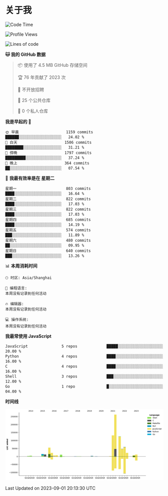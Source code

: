 # 关于我

<!--START_SECTION:waka-->
![Code Time](http://img.shields.io/badge/Code%20Time-801%20hrs%2018%20mins-blue)

![Profile Views](http://img.shields.io/badge/%E4%B8%AA%E4%BA%BA%E8%B5%84%E6%96%99%E8%A7%82%E7%9C%8B%E6%AC%A1%E6%95%B0-0-blue)

![Lines of code](https://img.shields.io/badge/%E4%BB%8E%E3%80%8CHello%20World%E3%80%8D%E8%B5%B7%E6%88%91%E5%B7%B2%E7%BB%8F%E5%86%99%E4%BA%86-802.0%20thousand%20%E8%A1%8C%E4%BB%A3%E7%A0%81-blue)

**🐱 我的 GitHub 数据** 

> 📦  使用了 4.5 MB GitHub 存储空间 
 > 
> 🏆 76 年贡献了 2023 次
 > 
> 🚫 不开放招聘
 > 
> 📜 25 个公共仓库 
 > 
> 🔑 0 个私人仓库 
 > 
**我是早起的 🐤** 

```text
🌞 早晨                     1159 commits        ██████░░░░░░░░░░░░░░░░░░░   24.02 % 
🌆 白天                     1506 commits        ████████░░░░░░░░░░░░░░░░░   31.21 % 
🌃 傍晚                     1797 commits        █████████░░░░░░░░░░░░░░░░   37.24 % 
🌙 晚上                     364 commits         ██░░░░░░░░░░░░░░░░░░░░░░░   07.54 % 
```
📅 **我最有效率是在 星期二** 

```text
星期一                      803 commits         ████░░░░░░░░░░░░░░░░░░░░░   16.64 % 
星期二                      822 commits         ████░░░░░░░░░░░░░░░░░░░░░   17.03 % 
星期三                      822 commits         ████░░░░░░░░░░░░░░░░░░░░░   17.03 % 
星期四                      685 commits         ████░░░░░░░░░░░░░░░░░░░░░   14.19 % 
星期五                      574 commits         ███░░░░░░░░░░░░░░░░░░░░░░   11.89 % 
星期六                      480 commits         ██░░░░░░░░░░░░░░░░░░░░░░░   09.95 % 
星期日                      640 commits         ███░░░░░░░░░░░░░░░░░░░░░░   13.26 % 
```


📊 **本周消耗时间** 

```text
🕑︎ 时区: Asia/Shanghai

💬 编程语言: 
本周没有记录到任何活动

🔥 编辑器: 
本周没有记录到任何活动

💻 操作系统: 
本周没有记录到任何活动
```

**我最常使用 JavaScript** 

```text
JavaScript               5 repos             █████░░░░░░░░░░░░░░░░░░░░   20.00 % 
Python                   4 repos             ████░░░░░░░░░░░░░░░░░░░░░   16.00 % 
C                        4 repos             ████░░░░░░░░░░░░░░░░░░░░░   16.00 % 
Shell                    3 repos             ███░░░░░░░░░░░░░░░░░░░░░░   12.00 % 
Go                       1 repo              █░░░░░░░░░░░░░░░░░░░░░░░░   04.00 % 
```



**时间线**

![Lines of Code chart](https://raw.githubusercontent.com/Arondight/Arondight/master/assets/bar_graph.png)


 Last Updated on 2023-09-01 20:13:30 UTC
<!--END_SECTION:waka-->
